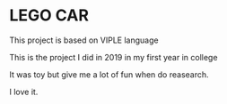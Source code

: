 # LEGO CAR
This project is based on VIPLE language

This is the project I did in 2019 in my first year in college

It was toy but give me a lot of fun when do reasearch.

I love it.
 
